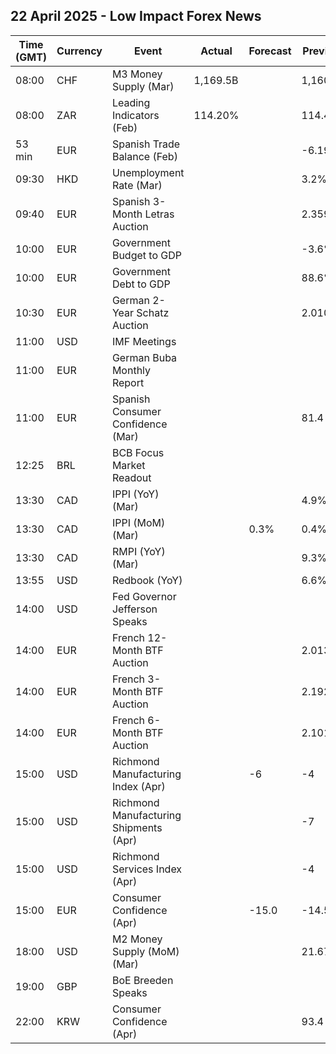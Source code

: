 ## 22 April 2025 - Low Impact Forex News

| Time (GMT) | Currency | Event | Actual | Forecast | Previous |
|------|----------|-------|--------|----------|----------|
| 08:00 | CHF | M3 Money Supply (Mar) | 1,169.5B |  | 1,160.2B |
| 08:00 | ZAR | Leading Indicators (Feb) | 114.20% |  | 114.40% |
| 53 min | EUR | Spanish Trade Balance (Feb) |  |  | -6.19B |
| 09:30 | HKD | Unemployment Rate (Mar) |  |  | 3.2% |
| 09:40 | EUR | Spanish 3-Month Letras Auction |  |  | 2.359% |
| 10:00 | EUR | Government Budget to GDP |  |  | -3.6% |
| 10:00 | EUR | Government Debt to GDP |  |  | 88.6% |
| 10:30 | EUR | German 2-Year Schatz Auction |  |  | 2.010% |
| 11:00 | USD | IMF Meetings |  |  |  |
| 11:00 | EUR | German Buba Monthly Report |  |  |  |
| 11:00 | EUR | Spanish Consumer Confidence (Mar) |  |  | 81.4 |
| 12:25 | BRL | BCB Focus Market Readout |  |  |  |
| 13:30 | CAD | IPPI (YoY) (Mar) |  |  | 4.9% |
| 13:30 | CAD | IPPI (MoM) (Mar) |  | 0.3% | 0.4% |
| 13:30 | CAD | RMPI (YoY) (Mar) |  |  | 9.3% |
| 13:55 | USD | Redbook (YoY) |  |  | 6.6% |
| 14:00 | USD | Fed Governor Jefferson Speaks |  |  |  |
| 14:00 | EUR | French 12-Month BTF Auction |  |  | 2.013% |
| 14:00 | EUR | French 3-Month BTF Auction |  |  | 2.192% |
| 14:00 | EUR | French 6-Month BTF Auction |  |  | 2.101% |
| 15:00 | USD | Richmond Manufacturing Index (Apr) |  | -6 | -4 |
| 15:00 | USD | Richmond Manufacturing Shipments (Apr) |  |  | -7 |
| 15:00 | USD | Richmond Services Index (Apr) |  |  | -4 |
| 15:00 | EUR | Consumer Confidence (Apr) |  | -15.0 | -14.5 |
| 18:00 | USD | M2 Money Supply (MoM) (Mar) |  |  | 21.67T |
| 19:00 | GBP | BoE Breeden Speaks |  |  |  |
| 22:00 | KRW | Consumer Confidence (Apr) |  |  | 93.4 |
